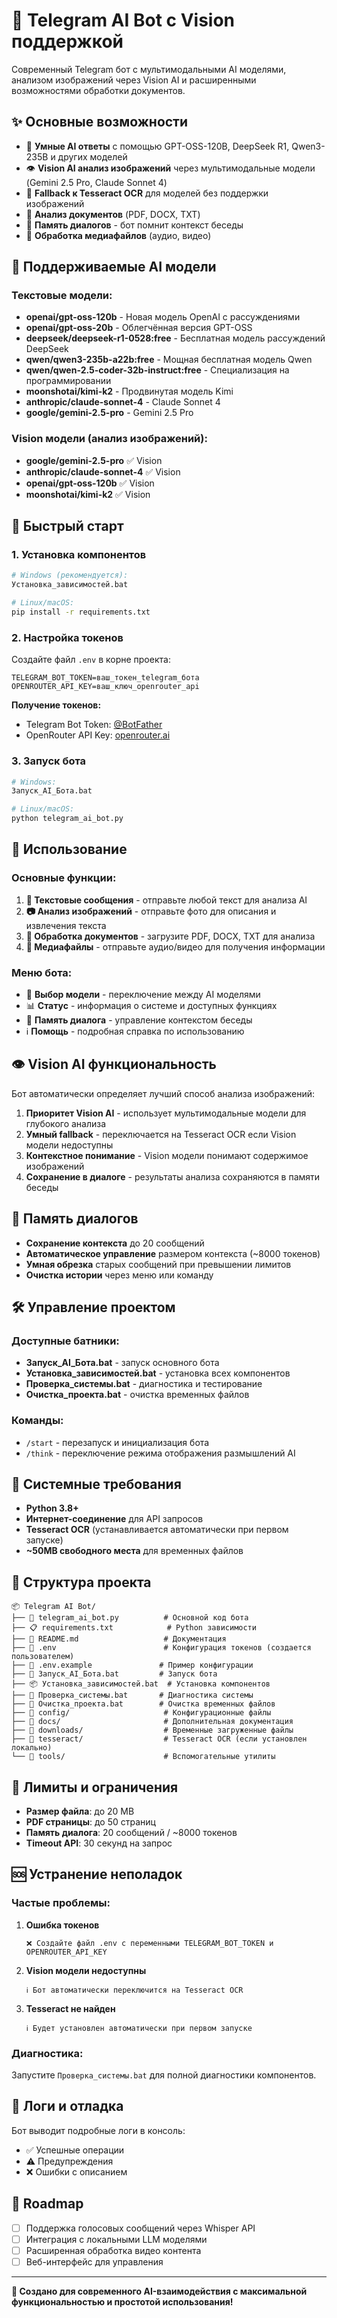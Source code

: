 # 🤖 Telegram AI Bot с Vision поддержкой

Современный Telegram бот с мультимодальными AI моделями, анализом изображений через Vision AI и расширенными возможностями обработки документов.

## ✨ Основные возможности

- 🧠 **Умные AI ответы** с помощью GPT-OSS-120B, DeepSeek R1, Qwen3-235B и других моделей
- 👁️ **Vision AI анализ изображений** через мультимодальные модели (Gemini 2.5 Pro, Claude Sonnet 4)
- 🔄 **Fallback к Tesseract OCR** для моделей без поддержки изображений  
- 📄 **Анализ документов** (PDF, DOCX, TXT)
- 💬 **Память диалогов** - бот помнит контекст беседы
- 🎵 **Обработка медиафайлов** (аудио, видео)

## 🤖 Поддерживаемые AI модели

### Текстовые модели:
- **openai/gpt-oss-120b** - Новая модель OpenAI с рассуждениями
- **openai/gpt-oss-20b** - Облегчённая версия GPT-OSS
- **deepseek/deepseek-r1-0528:free** - Бесплатная модель рассуждений DeepSeek
- **qwen/qwen3-235b-a22b:free** - Мощная бесплатная модель Qwen
- **qwen/qwen-2.5-coder-32b-instruct:free** - Специализация на программировании
- **moonshotai/kimi-k2** - Продвинутая модель Kimi
- **anthropic/claude-sonnet-4** - Claude Sonnet 4
- **google/gemini-2.5-pro** - Gemini 2.5 Pro

### Vision модели (анализ изображений):
- **google/gemini-2.5-pro** ✅ Vision
- **anthropic/claude-sonnet-4** ✅ Vision  
- **openai/gpt-oss-120b** ✅ Vision
- **moonshotai/kimi-k2** ✅ Vision

## 🚀 Быстрый старт

### 1. Установка компонентов
```bash
# Windows (рекомендуется):
Установка_зависимостей.bat

# Linux/macOS:
pip install -r requirements.txt
```

### 2. Настройка токенов
Создайте файл `.env` в корне проекта:
```env
TELEGRAM_BOT_TOKEN=ваш_токен_telegram_бота
OPENROUTER_API_KEY=ваш_ключ_openrouter_api
```

**Получение токенов:**
- Telegram Bot Token: [@BotFather](https://t.me/BotFather)
- OpenRouter API Key: [openrouter.ai](https://openrouter.ai/)

### 3. Запуск бота
```bash
# Windows:
Запуск_AI_Бота.bat

# Linux/macOS:
python telegram_ai_bot.py
```

## 🎯 Использование

### Основные функции:
1. **💬 Текстовые сообщения** - отправьте любой текст для анализа AI
2. **📷 Анализ изображений** - отправьте фото для описания и извлечения текста
3. **📄 Обработка документов** - загрузите PDF, DOCX, TXT для анализа
4. **🎵 Медиафайлы** - отправьте аудио/видео для получения информации

### Меню бота:
- 🤖 **Выбор модели** - переключение между AI моделями
- 📊 **Статус** - информация о системе и доступных функциях
- 💭 **Память диалога** - управление контекстом беседы
- ℹ️ **Помощь** - подробная справка по использованию

## 👁️ Vision AI функциональность

Бот автоматически определяет лучший способ анализа изображений:

1. **Приоритет Vision AI** - использует мультимодальные модели для глубокого анализа
2. **Умный fallback** - переключается на Tesseract OCR если Vision модели недоступны
3. **Контекстное понимание** - Vision модели понимают содержимое изображений
4. **Сохранение в диалоге** - результаты анализа сохраняются в памяти беседы

## 💭 Память диалогов

- **Сохранение контекста** до 20 сообщений
- **Автоматическое управление** размером контекста (~8000 токенов)
- **Умная обрезка** старых сообщений при превышении лимитов
- **Очистка истории** через меню или команду

## 🛠️ Управление проектом

### Доступные батники:
- **Запуск_AI_Бота.bat** - запуск основного бота
- **Установка_зависимостей.bat** - установка всех компонентов
- **Проверка_системы.bat** - диагностика и тестирование
- **Очистка_проекта.bat** - очистка временных файлов

### Команды:
- `/start` - перезапуск и инициализация бота
- `/think` - переключение режима отображения размышлений AI

## 🔧 Системные требования

- **Python 3.8+**
- **Интернет-соединение** для API запросов
- **Tesseract OCR** (устанавливается автоматически при первом запуске)
- **~50MB свободного места** для временных файлов

## 📁 Структура проекта

```
📦 Telegram AI Bot/
├── 🐍 telegram_ai_bot.py          # Основной код бота
├── 📋 requirements.txt            # Python зависимости  
├── 📖 README.md                   # Документация
├── 🔐 .env                        # Конфигурация токенов (создается пользователем)
├── 📝 .env.example               # Пример конфигурации
├── 🚀 Запуск_AI_Бота.bat         # Запуск бота
├── 📦 Установка_зависимостей.bat  # Установка компонентов
├── 🧪 Проверка_системы.bat       # Диагностика системы
├── 🧹 Очистка_проекта.bat        # Очистка временных файлов
├── 📁 config/                     # Конфигурационные файлы
├── 📁 docs/                       # Дополнительная документация  
├── 📁 downloads/                  # Временные загруженные файлы
├── 📁 tesseract/                  # Tesseract OCR (если установлен локально)
└── 📁 tools/                      # Вспомогательные утилиты
```

## 🔄 Лимиты и ограничения

- **Размер файла**: до 20 MB
- **PDF страницы**: до 50 страниц  
- **Память диалога**: 20 сообщений / ~8000 токенов
- **Timeout API**: 30 секунд на запрос

## 🆘 Устранение неполадок

### Частые проблемы:

1. **Ошибка токенов**
   ```
   ❌ Создайте файл .env с переменными TELEGRAM_BOT_TOKEN и OPENROUTER_API_KEY
   ```

2. **Vision модели недоступны**
   ```
   ℹ️ Бот автоматически переключится на Tesseract OCR
   ```

3. **Tesseract не найден**
   ```
   ℹ️ Будет установлен автоматически при первом запуске
   ```

### Диагностика:
Запустите `Проверка_системы.bat` для полной диагностики компонентов.

## 📝 Логи и отладка

Бот выводит подробные логи в консоль:
- ✅ Успешные операции
- ⚠️ Предупреждения
- ❌ Ошибки с описанием

## 🔮 Roadmap

- [ ] Поддержка голосовых сообщений через Whisper API
- [ ] Интеграция с локальными LLM моделями
- [ ] Расширенная обработка видео контента
- [ ] Веб-интерфейс для управления

---

**🎯 Создано для современного AI-взаимодействия с максимальной функциональностью и простотой использования!**